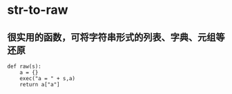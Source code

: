 # str-to-raw
## 很实用的函数，可将字符串形式的列表、字典、元组等还原
```
def raw(s):
	a = {}
	exec("a = " + s,a)
	return a["a"]
```
